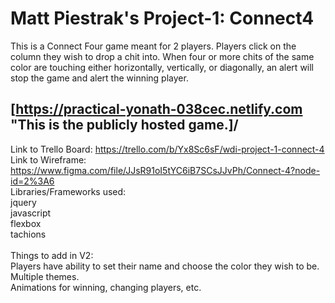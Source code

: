 # Matt Piestrak's Project-1:  Connect4

This is a Connect Four game meant for 2 players.  Players click on the column they wish to drop a chit into.  When four or more chits of the same color are touching either horizontally, vertically, or diagonally, an alert will stop the game and alert the winning player.<br/>
## [https://practical-yonath-038cec.netlify.com "This is the publicly hosted game.]/<br/>
Link to Trello Board: https://trello.com/b/Yx8Sc6sF/wdi-project-1-connect-4<br/>
Link to Wireframe: https://www.figma.com/file/JJsR91oI5tYC6iB7SCsJJvPh/Connect-4?node-id=2%3A6<br/>
Libraries/Frameworks used:<br/>
  jquery<br/>
  javascript<br/>
  flexbox<br/>
  tachions<br/>
  <br/>
Things to add in V2:<br/>
  Players have ability to set their name and choose the color they wish to be.<br/>
  Multiple themes.<br/>
  Animations for winning, changing players, etc.
  
